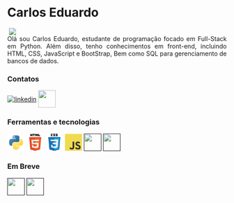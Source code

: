 <img src="https://camo.githubusercontent.com/ace7effc2b35cda2c66d5952869af563e851f89e5e1af029cfc9f69c7bebe78d/68747470733a2f2f692e696d6775722e636f6d2f77617856496d762e706e67" alt="" >



<h1 align="left">Carlos Eduardo</h1>
<img align="right" width="500" src="https://camo.githubusercontent.com/19db51af5f90f1b152bc0b9078f5fe97053955be5074f03f17019c70345bdcdb/68747470733a2f2f6d69726f2e6d656469756d2e636f6d2f6d61782f313336302f302a37513379765349765f7430696f4a2d5a2e676966">

<p align="justify">Olá sou Carlos Eduardo, estudante de programação focado em Full-Stack em Python. Além disso, tenho conhecimentos em front-end, incluindo HTML, CSS, JavaScript e BootStrap, Bem como SQL para gerenciamento de bancos de dados.</p>


<h3>Contatos</h3>
<p align="left">
<a href="https://www.linkedin.com/in/duduuu64/" target="blank"><img align="center" src="https://raw.githubusercontent.com/rahuldkjain/github-profile-readme-generator/master/src/images/icons/Social/linked-in-alt.svg" alt="linkedin" height="30" width="40" /></a>
<a href="https://www.instagram.com/duduuuu64/" target="blak"><img align="center" src="https://cdn-icons-png.flaticon.com/128/2111/2111463.png" alt="" height="40" width="40" /></a>
</p>
<h3 align="left">Ferramentas e tecnologias</h3> 
<p align="left">
<a href=""><img src="https://raw.githubusercontent.com/devicons/devicon/master/icons/python/python-original.svg" width="40" height="40"/></a>
<a href=""><img src="https://raw.githubusercontent.com/devicons/devicon/master/icons/html5/html5-original-wordmark.svg" width="40" height="40"/></a>
<a href=""><img src="https://raw.githubusercontent.com/devicons/devicon/master/icons/css3/css3-original-wordmark.svg" width="40" height="40"/></a>
<a href=""><img src="https://raw.githubusercontent.com/devicons/devicon/master/icons/javascript/javascript-original.svg" width="40" height="40"/></a>
<a href=""><img src="https://cdn-icons-png.flaticon.com/128/5968/5968672.png" width="40" height="40"/></a> 
<a href=""><img src="https://cdn-icons-png.flaticon.com/128/4248/4248443.png" width="40" height="40"/></a>
</p>
<h3 align="left">Em Breve</h3>
<p align="left">
<a href=""><img src="https://cdn-icons-png.flaticon.com/128/1260/1260667.png" width="40" height="40"/></a>
<a href=""><img src="https://as1.ftcdn.net/v2/jpg/03/52/67/82/1000_F_352678266_NFcwIwhhY76mkQItT4lCxyxcCTP3LgvY.jpg" width="40" height="40"/></a>
</p>

<img src="https://camo.githubusercontent.com/ace7effc2b35cda2c66d5952869af563e851f89e5e1af029cfc9f69c7bebe78d/68747470733a2f2f692e696d6775722e636f6d2f77617856496d762e706e67" alt="" >
